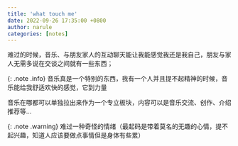 ```yaml
---
title: 'what touch me'
date: 2022-09-26 17:35:00 +0800
author: narule
categories: [notes]
---
```


难过的时候，音乐、与朋友家人的互动聊天能让我能感觉我还是我自己，朋友与家人无需多说在交谈之间就有一些东西；

{: .note .info}
音乐真是一个特别的东西，我有一个人并且提不起精神的时候，音乐能给我舒适欢快的感觉，它到力量

音乐在哪都可以单独拉出来作为一个专立板块，内容可以是音乐交流、创作、介绍推荐等...


{: .note .warning}
难过一种奇怪的情绪（最起码是带着莫名的无趣的心情，提不起兴趣，知道人应该要做点事情但是身体有些累）
